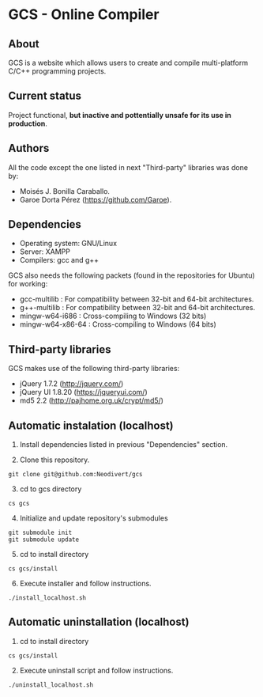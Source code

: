 # GCS - Online Compiler

## About
GCS is a website which allows users to create and compile multi-platform C/C++ programming projects.

## Current status

Project functional, **but inactive and pottentially unsafe for its use in production**.

## Authors
All the code except the one listed in next "Third-party" libraries was done by:
* Moisés J. Bonilla Caraballo.
* Garoe Dorta Pérez (https://github.com/Garoe).

## Dependencies

* Operating system: GNU/Linux
* Server: XAMPP
* Compilers: gcc and g++

GCS also needs the following packets (found in the repositories for Ubuntu) for working:
* gcc-multilib : For compatibility between 32-bit and 64-bit architectures.
* g++-multilib : For compatibility between 32-bit and 64-bit architectures.
* mingw-w64-i686 : Cross-compiling to Windows (32 bits)
* mingw-w64-x86-64 : Cross-compiling to Windows (64 bits)


## Third-party libraries

GCS makes use of the following third-party libraries:
* jQuery 1.7.2 (http://jquery.com/)
* jQuery UI 1.8.20 (https://jqueryui.com/)
* md5 2.2 (http://pajhome.org.uk/crypt/md5/)

## Automatic instalation (localhost)

1. Install dependencies listed in previous "Dependencies" section.

2. Clone this repository.
 ```
 git clone git@github.com:Neodivert/gcs
 ```

3. cd to gcs directory
 ```
 cs gcs
 ```

4. Initialize and update repository's submodules
 ```
 git submodule init
 git submodule update
 ```

5. cd to install directory
 ```
 cs gcs/install
 ```

6. Execute installer and follow instructions.
 ```
 ./install_localhost.sh
 ```

## Automatic uninstallation (localhost)

1. cd to install directory

 ```
 cs gcs/install
 ```

2. Execute uninstall script and follow instructions.

 ```
 ./uninstall_localhost.sh
 ```
